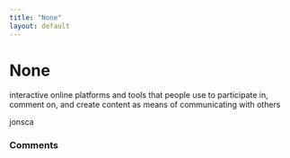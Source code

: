 ```yaml
---
title: "None"
layout: default
---
```

None
=====================
interactive online platforms and tools that people use to participate
in, comment on, and create content as means of communicating with others

jonsca

### Comments ###


